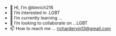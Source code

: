 - 👋 Hi, I’m @timrich216
- 👀 I’m interested in .LGBT 
- 🌱 I’m currently learning ...
- 💞️ I’m looking to collaborate on ...LGBT
- 📫 How to reach me ... richardervin13@gmail.com

<!---
norascott0010/timrich216 is a ✨ special ✨ repository because its `README.md` (this file) appears on your GitHub profile.
You can click the Preview link to take a look at your changes.
--->
